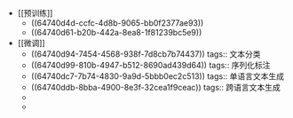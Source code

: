 - [[预训练]]
	- ((64740d4d-ccfc-4d8b-9065-bb0f2377ae93))
	- ((64740d61-b20b-442a-8ea8-1f81239bc5e9))
- [[微调]]
	- ((64740d94-7454-4568-938f-7d8cb7b74437))
	  tags:: 文本分类
	- ((64740d99-810b-4947-b512-8690ad439d64))
	  tags:: 序列化标注
	- ((64740dc7-7b74-4830-9a9d-5bbb0ec2c513))
	  tags:: 单语言文本生成
	- ((64740ddb-8bba-4900-8e3f-32cea1f9ceac))
	  tags:: 跨语言文本生成
	-
	-